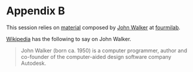 Appendix B
==========

This session relies on [material][] composed by
[John Walker][john-walker] at [fourmilab][].

[Wikipedia][wikipedia] has the following to say on John Walker.

> John Walker (born ca. 1950) is a computer programmer, author and
> co-founder of the computer-aided design software company Autodesk.

[material]: http://www.fourmilab.ch/babbage/contents.html
[john-walker]: https://twitter.com/fourmilab
[fourmilab]: http://www.fourmilab.ch/
[wikipedia]: https://en.wikipedia.org/wiki/John_Walker_%28programmer%29
